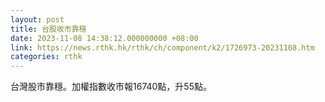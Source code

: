 ```yaml
---
layout: post
title: 台股收市靠穩
date: 2023-11-08 14:38:12.000000000 +08:00
link: https://news.rthk.hk/rthk/ch/component/k2/1726973-20231108.htm
categories: rthk
---
```


台灣股市靠穩。加權指數收市報16740點，升55點。
